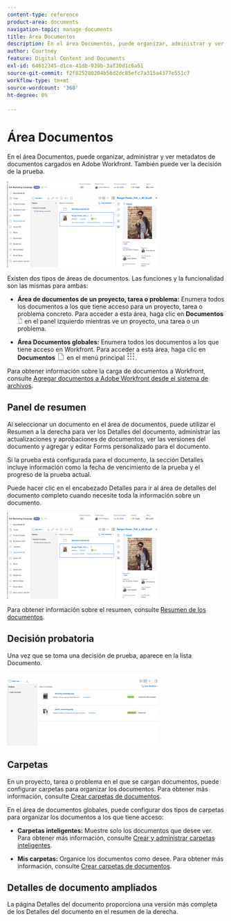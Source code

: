 ```yaml
---
content-type: reference
product-area: documents
navigation-topic: manage-documents
title: Área Documentos
description: En el área Documentos, puede organizar, administrar y ver metadatos de documentos cargados en Adobe Workfront. También puede ver la decisión de la prueba.
author: Courtney
feature: Digital Content and Documents
exl-id: 64612345-d1ce-41db-939b-3af30d1c6a51
source-git-commit: f2f825280204b56d2dc85efc7a315a4377e551c7
workflow-type: tm+mt
source-wordcount: '368'
ht-degree: 0%

---
```


# Área Documentos

En el área Documentos, puede organizar, administrar y ver metadatos de documentos cargados en Adobe Workfront. También puede ver la decisión de la prueba.

![](assets/documents-area-v2-350x199.png)

Existen dos tipos de áreas de documentos. Las funciones y la funcionalidad son las mismas para ambas:

* **Área de documentos de un proyecto, tarea o problema:** Enumera todos los documentos a los que tiene acceso para un proyecto, tarea o problema concreto. Para acceder a esta área, haga clic en **Documentos** ![](assets/document-icon-12x14.png) en el panel izquierdo mientras ve un proyecto, una tarea o un problema.

* **Área Documentos globales:** Enumera todos los documentos a los que tiene acceso en Workfront. Para acceder a esta área, haga clic en **Documentos** ![](assets/document-icon.png) en el menú principal ![](assets/main-menu-icon.png).

Para obtener información sobre la carga de documentos a Workfront, consulte [Agregar documentos a Adobe Workfront desde el sistema de archivos](../../documents/adding-documents-to-workfront/add-documents-from-file-system.md).

## Panel de resumen

Al seleccionar un documento en el área de documentos, puede utilizar el Resumen a la derecha para ver los Detalles del documento, administrar las actualizaciones y aprobaciones de documentos, ver las versiones del documento y agregar y editar Forms personalizado para el documento.

Si la prueba está configurada para el documento, la sección Detalles incluye información como la fecha de vencimiento de la prueba y el progreso de la prueba actual.

Puede hacer clic en el encabezado Detalles para ir al área de detalles del documento completo cuando necesite toda la información sobre un documento.

![](assets/documents-area-v2-350x199.png)

Para obtener información sobre el resumen, consulte [Resumen de los documentos](../../documents/managing-documents/summary-for-documents.md).

## Decisión probatoria

Una vez que se toma una decisión de prueba, aparece en la lista Documento.

![](assets/proof-decision---doc-list-350x168.png)

## Carpetas

En un proyecto, tarea o problema en el que se cargan documentos, puede configurar carpetas para organizar los documentos. Para obtener más información, consulte [Crear carpetas de documentos](../../documents/organizing-documents/create-documents-folder.md).

En el área de documentos globales, puede configurar dos tipos de carpetas para organizar los documentos a los que tiene acceso:

* **Carpetas inteligentes:** Muestre solo los documentos que desee ver. Para obtener más información, consulte [Crear y administrar carpetas inteligentes](../../documents/organizing-documents/create-manage-smart-folders.md).

* **Mis carpetas:** Organice los documentos como desee. Para obtener más información, consulte [Crear carpetas de documentos](../../documents/organizing-documents/create-documents-folder.md).

## Detalles de documento ampliados

La página Detalles del documento proporciona una versión más completa de los Detalles del documento en el resumen de la derecha.

